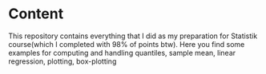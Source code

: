 # Content

This repository contains everything that I did as my preparation for Statistik course(which I completed with 98% of points btw). Here you find some examples for computing and handling quantiles, sample mean, linear regression, plotting, box-plotting 